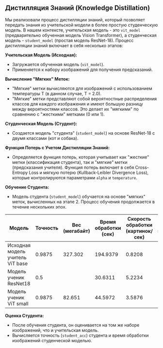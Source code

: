 ## Дистилляция Знаний (Knowledge Distillation)

Мы реализовали процесс дистилляции знаний, который позволяет передать знания из учительской модели в более простую студенческую модель. В нашем контексте, учительская модель - это `vit_model` (предварительно обученная модель Vision Transformer), а студенческая модель - `student_model` (простая модель ResNet-18). Процесс дистилляции знаний включает в себя несколько этапов:

**Учительская Модель (Исходная):**
- Загружается обученная модель (`vit_model`).
- Применяется к набору изображений для получения предсказаний.

**Вычисление "Мягких" Меток:**
- "Мягкие" метки вычисляются для изображений с использованием температуры T (в данном случае, T = 2.0).
- "Мягкие" метки представляют собой вероятностные распределения классов для каждого изображения и имеют большую разницу между вероятностями классов. Это делает их "мягкими" по сравнению с "жесткими" метками (0 или 1).

**Студенческая Модель (Студент):**
- Создается модель "студента" (`student_model`) на основе ResNet-18 с двумя классами (кот и собака).

**Функция Потерь с Учетом Дистилляции Знаний:**
- Определяется функция потерь, которая учитывает как "жесткие" метки (классификация студента), так и "мягкие" метки (предсказания учителя). Функция потерь включает в себя Cross-Entropy Loss и мягкую потерю (Kullback-Leibler Divergence Loss), которые контролируются параметрами `alpha` и `temperature`.

**Обучение Студента:**
- Модель студента (`student_model`) обучается на основе "мягких" меток, вычисленных на этапе 2. Процесс обучения продолжается в течение нескольких эпох.

| Модель                           | Точность | Вес (мегабайт) | Время обработки (сек)  | Скорость обработки (картинок/сек) | Среднее время инференса (мс)           |
|----------------------------------|--------- |----------------|------------------------|-----------------------------------|----------------------------------------|
| Исходная модель учитель ViT base | 0.9875   |  327.302       | 194.9379               | 0.8208                            | 1218.3622                              |
| Модель ученик ResNet18           | 0.5      |                | 30.6311                | 5.2234                            | 191.4446                               |
| Модель ученик  ViT small         | 0.9875   |  82.651        | 44.5972                | 3.5876                            |                                        |


**Оценка Студента:**
- После обучения студента, он оценивается на том же наборе изображений, что и учительская модель.
- Вычисляется точность (`student_acc`) студента и время обработки изображений студенческой моделью.
